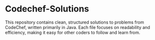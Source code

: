 # Codechef-Solutions
This repository contains clean, structured solutions to problems from CodeChef, written primarily in Java. Each file focuses on readability and efficiency, making it easy for other coders to follow and learn from.
